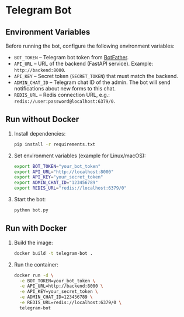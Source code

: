 # Telegram Bot

## Environment Variables

Before running the bot, configure the following environment variables:

- `BOT_TOKEN` – Telegram bot token from [BotFather](https://t.me/botfather).  
- `API_URL` – URL of the backend (FastAPI service). Example: `http://backend:8000`.  
- `API_KEY` – Secret token (`SECRET_TOKEN`) that must match the backend.  
- `ADMIN_CHAT_ID` – Telegram chat ID of the admin. The bot will send notifications about new forms to this chat.  
- `REDIS_URL` – Redis connection URL, e.g.: `redis://user:password@localhost:6379/0`.  

## Run without Docker

1. Install dependencies:
   ```bash
   pip install -r requirements.txt
   ```

2. Set environment variables (example for Linux/macOS):
   ```bash
   export BOT_TOKEN="your_bot_token"
   export API_URL="http://localhost:8000"
   export API_KEY="your_secret_token"
   export ADMIN_CHAT_ID="123456789"
   export REDIS_URL="redis://localhost:6379/0"
   ```

3. Start the bot:
   ```bash
   python bot.py
   ```

## Run with Docker

1. Build the image:
   ```bash
   docker build -t telegram-bot .
   ```

2. Run the container:
   ```bash
   docker run -d \
     -e BOT_TOKEN=your_bot_token \
     -e API_URL=http://backend:8000 \
     -e API_KEY=your_secret_token \
     -e ADMIN_CHAT_ID=123456789 \
     -e REDIS_URL=redis://localhost:6379/0 \
     telegram-bot
    ```